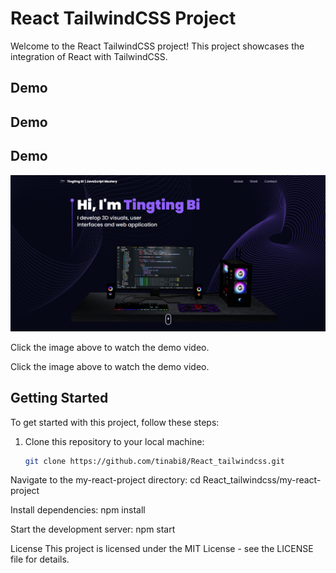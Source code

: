 # React TailwindCSS Project

Welcome to the React TailwindCSS project! This project showcases the integration of React with TailwindCSS.

## Demo

## Demo

## Demo

[![React TailwindCSS Demo](https://github.com/tinabi8/React_tailwindcss/raw/main/my-react-project/React_tailwindcss.png)](https://example.com/path/to/your/video.mp4)

Click the image above to watch the demo video.


Click the image above to watch the demo video.

## Getting Started

To get started with this project, follow these steps:

1. Clone this repository to your local machine:

   ```bash
   git clone https://github.com/tinabi8/React_tailwindcss.git
   
 Navigate to the my-react-project directory: cd React_tailwindcss/my-react-project
 
 Install dependencies: npm install
 
 Start the development server: npm start
 
License
This project is licensed under the MIT License - see the LICENSE file for details.


 
  
